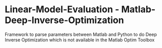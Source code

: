 # Linear-Model-Evaluation - Matlab-Deep-Inverse-Optimization

Framework to parse parameters between Matlab and Python to do Deep Inverse Optimization which is not available in the Matlab Optim Toolbox

